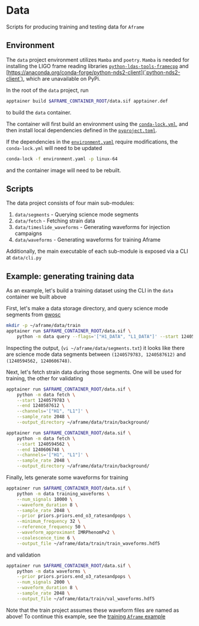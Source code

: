 # Data
Scripts for producing training and testing data for `Aframe`

## Environment
The `data` project environment utilizes `Mamba` and `poetry`. `Mamba` is needed for installing
the LIGO frame reading libraries [`python-ldas-tools-framecpp`](https://anaconda.org/conda-forge/python-ldas-tools-framecpp/) and [https://anaconda.org/conda-forge/python-nds2-client](`python-nds2-client`), which are unavailable on PyPi.

In the root of the `data` project, run 
```bash
apptainer build $AFRAME_CONTAINER_ROOT/data.sif apptainer.def
```
to build the `data` container. 

The container will first build an environment using the [`conda-lock.yml`](./conda-lock.yml), and then install local dependencies defined in the [`pyproject.toml`](./pyproject.toml).

If the dependencies in the [`environment.yaml`](./environment.yaml) require modifications, the `conda-lock.yml` will need to be updated

```bash
conda-lock -f environment.yaml -p linux-64
```

and the container image will need to be rebuilt.

## Scripts
The data project consists of four main sub-modules:

1. `data/segments` - Querying science mode segments
2. `data/fetch` - Fetching strain data
3. `data/timeslide_waveforms` - Generating waveforms for injection campaigns
4. `data/waveforms` - Generating waveforms for training Aframe

Additionally, the main executable of each sub-module is exposed via a CLI at `data/cli.py`

## Example: generating training data
As an example, let's build a training dataset using the CLI in the `data` container we built above

First, let's make a data storage directory, and query science mode segments from [gwosc](gwosc.org)
```bash
mkdir -p ~/aframe/data/train
apptainer run $AFRAME_CONTAINER_ROOT/data.sif \
    python -m data query --flags='["H1_DATA", "L1_DATA"]' --start 1240579783 --end 1241443783 --output_file ~/aframe/data/segments.txt
```

Inspecting the output, (`vi ~/aframe/data/segments.txt`) it looks like there are science mode data segments between `(1240579783, 1240587612)` and `(1240594562, 1240606748)`. 

Next, let's fetch strain data during those segments. One will be used for training, the other for validating

```bash
apptainer run $AFRAME_CONTAINER_ROOT/data.sif \
    python -m data fetch \
    --start 1240579783 \
    --end 1240587612 \
    --channels='["H1", "L1"]' \
    --sample_rate 2048 \
    --output_directory ~/aframe/data/train/background/

apptainer run $AFRAME_CONTAINER_ROOT/data.sif \
    python -m data fetch \
    --start 1240594562 \
    --end 1240606748 \
    --channels='["H1", "L1"]' \
    --sample_rate 2048 \
    --output_directory ~/aframe/data/train/background/
```

Finally, lets generate some waveforms for training

```bash
apptainer run $AFRAME_CONTAINER_ROOT/data.sif \
    python -m data training_waveforms \
    --num_signals 10000 \
    --waveform_duration 8 \
    --sample_rate 2048 \
    --prior priors.priors.end_o3_ratesandpops \
    --minimum_frequency 32 \
    --reference_frequency 50 \
    --waveform_approximant IMRPhenomPv2 \
    --coalescence_time 6 \
    --output_file ~/aframe/data/train/train_waveforms.hdf5
```

and validation

```bash
apptainer run $AFRAME_CONTAINER_ROOT/data.sif \
    python -m data waveforms \
    --prior priors.priors.end_o3_ratesandpops \
    --num_signals 2000 \
    --waveform_duration 8 \
    --sample_rate 2048 \
    --output_file ~/aframe/data/train/val_waveforms.hdf5
```

Note that the train project assumes these waveform files are named as above! To continue this example, see the [training `Aframe` example](../train/README.md#example-training-aframe)

